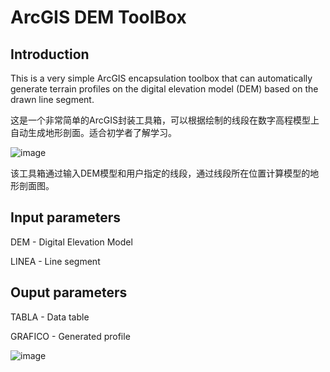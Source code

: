 # ArcGIS DEM ToolBox

## Introduction
This is a very simple ArcGIS encapsulation toolbox that can automatically generate terrain profiles on the digital elevation model (DEM) based on the drawn line segment.

这是一个非常简单的ArcGIS封装工具箱，可以根据绘制的线段在数字高程模型上自动生成地形剖面。适合初学者了解学习。

![image](https://user-images.githubusercontent.com/97808991/150497782-6f39f84e-ea7b-401e-9a00-8076ce9688aa.png)

该工具箱通过输入DEM模型和用户指定的线段，通过线段所在位置计算模型的地形剖面图。

## Input parameters
DEM - Digital Elevation Model

LINEA - Line segment

## Ouput parameters
TABLA - Data table

GRAFICO - Generated profile

![image](https://user-images.githubusercontent.com/97808991/150498461-82990254-4001-4132-9162-53a146ff656f.png)
